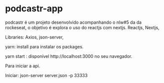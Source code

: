 # podcastr-app

podcastr é um projeto desenvolvido acompanhando o nlw#5 da da rockeseat, o objetivo é explora o uso do reactjs com nextjs.
Reactjs,
Nextjs,

Libraries: Axios, json-server,

yarn: install para instalar os packages.

yarn start : disponível http://localhost:3000 no seu navegador.

Para iniciar a api.

Iniciar: json-server server.json -p 33333

